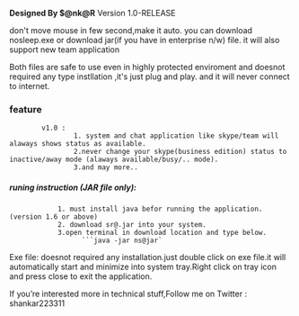 **Designed By $@nk@R**
Version 1.0-RELEASE

don't move mouse in few second,make it auto.
you can download nosleep.exe or download jar(if you have in enterprise n/w) file.
it will also support new team application

Both files are safe to use even in highly protected enviroment and doesnot required any type instllation ,it's just plug and play. and it will never connect to internet.

### feature
			v1.0 :
					1. system and chat application like skype/team will alaways shows status as available.
					2.never change your skype(business edition) status to inactive/away mode (alaways available/busy/.. mode).
					3.and may more..

##### runing instruction (JAR file only):
				1. must install java befor running the application.(version 1.6 or above)
				2. download sr@.jar into your system.
				3.open terminal in download location and type below.
				      ```java -jar ns@jar`
					  

Exe file: doesnot required any installation.just double click on exe file.it will automatically start and minimize into system tray.Right click on tray icon and press close to exit the application.

If you’re interested more in technical stuff,Follow me on
Twitter : shankar223311 
